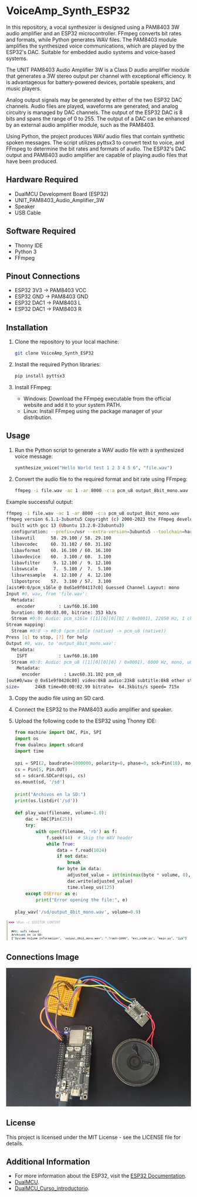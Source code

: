 
# VoiceAmp_Synth_ESP32

In this repository, a vocal synthesizer is designed using a PAM8403 3W audio amplifier and an ESP32 microcontroller. FFmpeg converts bit rates and formats, while Python generates WAV files. The PAM8403 module amplifies the synthesized voice communications, which are played by the ESP32's DAC. Suitable for embedded audio systems and voice-based systems.

The UNIT PAM8403 Audio Amplifier 3W is a Class D audio amplifier module that generates a 3W stereo output per channel with exceptional efficiency. It is advantageous for battery-powered devices, portable speakers, and music players.

Analog output signals may be generated by either of the two ESP32 DAC channels. Audio files are played, waveforms are generated, and analog circuitry is managed by DAC channels. The output of the ESP32 DAC is 8 bits and spans the range of 0 to 255. The output of a DAC can be enhanced by an external audio amplifier module, such as the PAM8403.

Using Python, the project produces WAV audio files that contain synthetic spoken messages. The script utilizes pyttsx3 to convert text to voice, and FFmpeg to determine the bit rates and formats of audio. The ESP32's DAC output and PAM8403 audio amplifier are capable of playing audio files that have been produced.

## Hardware Required

- DualMCU Development Board (ESP32)
- UNIT_PAM8403_Audio_Amplifier_3W
- Speaker
- USB Cable

## Software Required

- Thonny IDE
- Python 3
- FFmpeg

## Pinout Connections

- ESP32 3V3 -> PAM8403 VCC
- ESP32 GND -> PAM8403 GND
- ESP32 DAC1 -> PAM8403 L
- ESP32 DAC1 -> PAM8403 R

## Installation

1. Clone the repository to your local machine:

   ```bash
   git clone VoiceAmp_Synth_ESP32
   ```

2. Install the required Python libraries:

   ```bash
   pip install pyttsx3
   ```

3. Install FFmpeg:

   - Windows: Download the FFmpeg executable from the official website and add it to your system PATH.
   - Linux: Install FFmpeg using the package manager of your distribution.

## Usage

1. Run the Python script to generate a WAV audio file with a synthesized voice message:

   ```python
   synthesize_voice("Hello World test 1 2 3 4 5 6", "file.wav")
   ```

2. Convert the audio file to the required format and bit rate using FFmpeg:

   ```bash
   ffmpeg -i file.wav -ac 1 -ar 8000 -c:a pcm_u8 output_8bit_mono.wav
   ```
Example successful output:

  ```bash
  ffmpeg -i file.wav -ac 1 -ar 8000 -c:a pcm_u8 output_8bit_mono.wav
  ffmpeg version 6.1.1-3ubuntu5 Copyright (c) 2000-2023 the FFmpeg developers
    built with gcc 13 (Ubuntu 13.2.0-23ubuntu3)
    configuration: --prefix=/usr --extra-version=3ubuntu5 --toolchain=hardened --libdir=/usr/lib/x86_64-linux-gnu --incdir=/usr/include/x86_64-linux-gnu --arch=amd64 --enable-gpl --disable-stripping --disable-omx --enable-gnutls --enable-libaom --enable-libass --enable-libbs2b --enable-libcaca --enable-libcdio --enable-libcodec2 --enable-libdav1d --enable-libflite --enable-libfontconfig --enable-libfreetype --enable-libfribidi --enable-libglslang --enable-libgme --enable-libgsm --enable-libharfbuzz --enable-libmp3lame --enable-libmysofa --enable-libopenjpeg --enable-libopenmpt --enable-libopus --enable-librubberband --enable-libshine --enable-libsnappy --enable-libsoxr --enable-libspeex --enable-libtheora --enable-libtwolame --enable-libvidstab --enable-libvorbis --enable-libvpx --enable-libwebp --enable-libx265 --enable-libxml2 --enable-libxvid --enable-libzimg --enable-openal --enable-opencl --enable-opengl --disable-sndio --enable-libvpl --disable-libmfx --enable-libdc1394 --enable-libdrm --enable-libiec61883 --enable-chromaprint --enable-frei0r --enable-ladspa --enable-libbluray --enable-libjack --enable-libpulse --enable-librabbitmq --enable-librist --enable-libsrt --enable-libssh --enable-libsvtav1 --enable-libx264 --enable-libzmq --enable-libzvbi --enable-lv2 --enable-sdl2 --enable-libplacebo --enable-librav1e --enable-pocketsphinx --enable-librsvg --enable-libjxl --enable-shared
    libavutil      58. 29.100 / 58. 29.100
    libavcodec     60. 31.102 / 60. 31.102
    libavformat    60. 16.100 / 60. 16.100
    libavdevice    60.  3.100 / 60.  3.100
    libavfilter     9. 12.100 /  9. 12.100
    libswscale      7.  5.100 /  7.  5.100
    libswresample   4. 12.100 /  4. 12.100
    libpostproc    57.  3.100 / 57.  3.100
  [aist#0:0/pcm_s16le @ 0x61e9f04117c0] Guessed Channel Layout: mono
  Input #0, wav, from 'file.wav':
    Metadata:
      encoder         : Lavf60.16.100
    Duration: 00:00:03.00, bitrate: 353 kb/s
    Stream #0:0: Audio: pcm_s16le ([1][0][0][0] / 0x0001), 22050 Hz, 1 channels, s16, 352 kb/s
  Stream mapping:
    Stream #0:0 -> #0:0 (pcm_s16le (native) -> pcm_u8 (native))
  Press [q] to stop, [?] for help
  Output #0, wav, to 'output_8bit_mono.wav':
    Metadata:
      ISFT            : Lavf60.16.100
    Stream #0:0: Audio: pcm_u8 ([1][0][0][0] / 0x0001), 8000 Hz, mono, u8, 64 kb/s
      Metadata:
        encoder         : Lavc60.31.102 pcm_u8
  [out#0/wav @ 0x61e9f0420c80] video:0kB audio:23kB subtitle:0kB other streams:0kB global headers:0kB muxing overhead: 0.325000%
  size=      24kB time=00:00:02.99 bitrate=  64.3kbits/s speed= 715x    
  ```
3. Copy the audio file using an SD card.

4. Connect the ESP32 to the PAM8403 audio amplifier and speaker.

5. Upload the following code to the ESP32 using Thonny IDE:

   ```python
   from machine import DAC, Pin, SPI
   import os
   from dualmcu import sdcard
   import time

   spi = SPI(2, baudrate=1000000, polarity=0, phase=0, sck=Pin(18), mosi=Pin(23), miso=Pin(19))
   cs = Pin(5, Pin.OUT)
   sd = sdcard.SDCard(spi, cs)
   os.mount(sd, '/sd')

   print("Archivos en la SD:")
   print(os.listdir('/sd'))

   def play_wav(filename, volume=1.0):
       dac = DAC(Pin(25))
       try:
           with open(filename, 'rb') as f:
               f.seek(44)  # Skip the WAV header
               while True:
                   data = f.read(1024)
                   if not data:
                       break
                   for byte in data:
                       adjusted_value = int(min(max(byte * volume, 0), 255))
                       dac.write(adjusted_value)
                       time.sleep_us(125)
       except OSError as e:
           print("Error opening the file:", e)

   play_wav('/sd/output_8bit_mono.wav', volume=0.9)
   ```

<div style="text-align: center;">
  <img src="./images/voiceamp_synth_esp32.png" alt="Connections">
</div>

## Connections Image

<div style="text-align: center;">
  <img src="./images/connections.png" alt="Connections">
</div>

## License

This project is licensed under the MIT License - see the LICENSE file for details.



## Additional Information

- For more information about the ESP32, visit the [ESP32 Documentation](https://docs.espressif.com/projects/esp-idf/en/latest/esp32/index.html).
- [DualMCU](https://github.com/UNIT-Electronics/DualMCU).
- [DualMCU_Curso_introductorio](https://unit-electronics.github.io/DualMCU_Curso_introductorio/).
